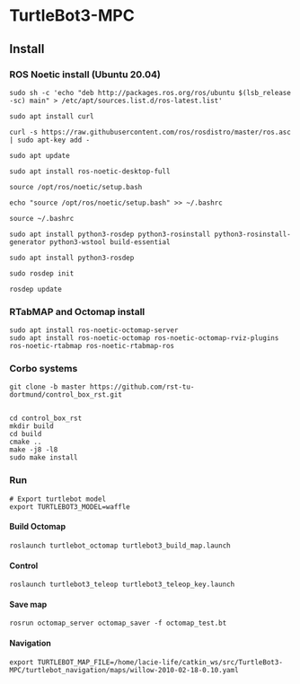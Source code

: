 # TurtleBot3-MPC

## Install 

### ROS Noetic install (Ubuntu 20.04)

```
sudo sh -c 'echo "deb http://packages.ros.org/ros/ubuntu $(lsb_release -sc) main" > /etc/apt/sources.list.d/ros-latest.list'

sudo apt install curl

curl -s https://raw.githubusercontent.com/ros/rosdistro/master/ros.asc | sudo apt-key add -

sudo apt update

sudo apt install ros-noetic-desktop-full

source /opt/ros/noetic/setup.bash

echo "source /opt/ros/noetic/setup.bash" >> ~/.bashrc

source ~/.bashrc

sudo apt install python3-rosdep python3-rosinstall python3-rosinstall-generator python3-wstool build-essential

sudo apt install python3-rosdep

sudo rosdep init

rosdep update
```

### RTabMAP and Octomap install

```
sudo apt install ros-noetic-octomap-server
sudo apt install ros-noetic-octomap ros-noetic-octomap-rviz-plugins ros-noetic-rtabmap ros-noetic-rtabmap-ros
```

### Corbo systems
```
git clone -b master https://github.com/rst-tu-dortmund/control_box_rst.git

 
cd control_box_rst
mkdir build
cd build
cmake ..
make -j8 -l8
sudo make install
```

### Run 

```
# Export turtlebot model
export TURTLEBOT3_MODEL=waffle
```

#### Build Octomap

```
roslaunch turtlebot_octomap turtlebot3_build_map.launch
```

#### Control
```
roslaunch turtlebot3_teleop turtlebot3_teleop_key.launch
```

#### Save map
```
rosrun octomap_server octomap_saver -f octomap_test.bt
```

#### Navigation
```
export TURTLEBOT_MAP_FILE=/home/lacie-life/catkin_ws/src/TurtleBot3-MPC/turtlebot_navigation/maps/willow-2010-02-18-0.10.yaml


```

